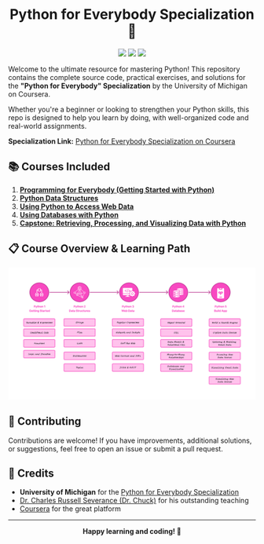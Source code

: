 <h1 align="center">Python for Everybody Specialization 🚀</h1>

<p align="center">
  <img src="https://img.shields.io/badge/year-2025-brightgreen">
  <img src="https://img.shields.io/badge/platform-coursera-blue">
  <img src="https://img.shields.io/badge/status-active-green">
</p>

Welcome to the ultimate resource for mastering Python! This repository contains the complete source code, practical exercises, and solutions for the **"Python for Everybody" Specialization** by the University of Michigan on Coursera.

Whether you're a beginner or looking to strengthen your Python skills, this repo is designed to help you learn by doing, with well-organized code and real-world assignments.

**Specialization Link:** [Python for Everybody Specialization on Coursera](https://www.coursera.org/specializations/python)

## 📚 Courses Included

1. [**Programming for Everybody (Getting Started with Python)**](https://www.coursera.org/learn/python?specialization=python)
2. [**Python Data Structures**](https://www.coursera.org/learn/python-data?specialization=python)
3. [**Using Python to Access Web Data**](https://www.coursera.org/learn/python-network-data?specialization=python)
4. [**Using Databases with Python**](https://www.coursera.org/learn/python-databases?specialization=python)
5. [**Capstone: Retrieving, Processing, and Visualizing Data with Python**](https://www.coursera.org/learn/python-data-visualization?specialization=python)

## 📋 Course Overview & Learning Path

![](./course-content.png)

## 🤝 Contributing

Contributions are welcome! If you have improvements, additional solutions, or suggestions, feel free to open an issue or submit a pull request.

## 🙏 Credits

- **University of Michigan** for the [Python for Everybody Specialization](https://www.coursera.org/specializations/python)
- [Dr. Charles Russell Severance (Dr. Chuck)](https://www.coursera.org/instructor/drchuck) for his outstanding teaching
- [Coursera](https://www.coursera.org/) for the great platform

---

<p align="center">
<b>Happy learning and coding! 🎉</b>
</p>